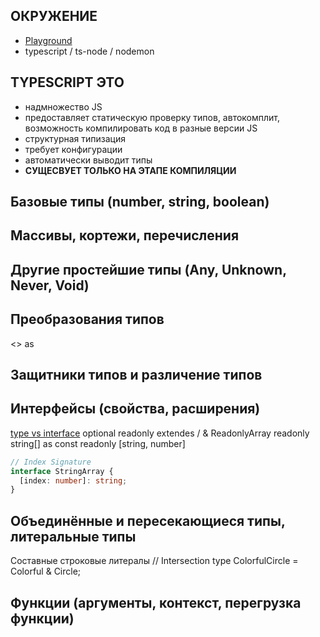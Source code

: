 ## ОКРУЖЕНИЕ
- [Playground](https://www.typescriptlang.org/play)
- typescript / ts-node / nodemon

## TYPESCRIPT ЭТО
- надмножество JS
- предоставляет статическую проверку типов, автокомплит, возможность компилировать код в разные версии JS
- структурная типизация
- требует конфигурации
- автоматически выводит типы
- **СУЩЕСВУЕТ ТОЛЬКО НА ЭТАПЕ КОМПИЛЯЦИИ**

## Базовые типы (number, string, boolean)

## Массивы, кортежи, перечисления

## Другие простейшие типы (Any, Unknown, Never, Void)

## Преобразования типов
<>
as

## Защитники типов и различение типов

## Интерфейсы (свойства, расширения)
[type vs interface](https://www.typescriptlang.org/play/typescript/language-extensions/types-vs-interfaces.ts.html)
optional
readonly
extendes / &
ReadonlyArray<string>
readonly string[]
as const
readonly [string, number]

```typescript
// Index Signature
interface StringArray {
  [index: number]: string;
}
```

## Объединённые и пересекающиеся типы, литеральные типы
Составные строковые литералы
// Intersection  type ColorfulCircle = Colorful & Circle;

## Функции (аргументы, контекст, перегрузка функции)
